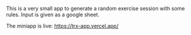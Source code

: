 This is a very small app to generate a random exercise session with some rules. Input is given as a google sheet.

The miniapp is live: https://trx-app.vercel.app/
